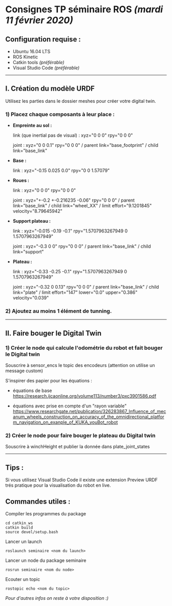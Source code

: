 # **Consignes TP séminaire ROS** *(mardi 11 février 2020)*

## Configuration requise :

- Ubuntu 16.04 LTS
- ROS Kinetic
- Catkin tools *(préférable)*
- Visual Studio Code *(préférable)*

--------------------

## I. Création du modèle URDF
Utilisez les parties dans le dossier meshes pour créer votre digital twin.

### **1)** Placez chaque composants à leur place :
- **Empreinte au sol :**

    link (que inertial pas de visual) : xyz="0 0 0" rpy="0 0 0"
    
    joint : xyz="0 0 0.1" rpy="0 0 0" / parent link="base_footprint" / child link="base_link"
        
- **Base :**

    link : xyz="-0.15 0.025 0.0" rpy="0 0 1.57079"
    
- **Roues :**

    link : xyz="0 0 0" rpy="0 0 0"

    joint : xyz="+-0.2 +-0.216235 -0.06" rpy="0 0 0" / parent link="base_link" / child link="wheel_XX" / limit effort="9.1201845" velocity="8.79645942"

- **Support plateau :** 

    link : xyz="-0.015 -0.19 -0.1" rpy="1.5707963267949 0 1.5707963267949"

    joint : xyz="-0.3 0 0" rpy="0 0 0" / parent link="base_link" / child link="support"

- **Plateau :**

    link : xyz="-0.33 -0.25 -0.1" rpy="1.5707963267949 0 1.5707963267949" 
    
    joint : xyz="-0.32 0 0.13" rpy="0 0 0" / parent link="base_link" / child link="plate" / limit effort="147" lower="0.0" upper="0.386" velocity="0.039"



### **2)** Ajoutez au moins 1 élément de tunning.

------------------------------

## II. Faire bouger le Digital Twin

### **1)** Créer le node qui calcule l'odométrie du robot et fait bouger le Digital twin

Souscrire à sensor_encs le topic des encodeurs (attention on utilise un message custom)

S'inspirer des papier pour les équations : 
- équations de base https://research.ijcaonline.org/volume113/number3/pxc3901586.pdf 
        
- équations avec prise en compte d'un "rayon variable" https://www.researchgate.net/publication/326283867_Influence_of_mecanum_wheels_construction_on_accuracy_of_the_omnidirectional_platform_navigation_on_exanple_of_KUKA_youBot_robot


### **2)** Créer le node pour faire bouger le plateau du Digital twin

Souscrire à winchHeight et publier la donnée dans plate_joint_states


----------------------

## Tips :

Si vous utilisez Visual Studio Code il existe une extension Preview URDF trés pratique pour la visualisation du robot en live.

## Commandes utiles :

Compiler les programmes du package

    cd catkin_ws
    catkin build
    source devel/setup.bash

Lancer un launch

    roslaunch seminaire <nom du launch>

Lancer un node du package seminaire

    rosrun seminaire <nom du node>

Ecouter un topic

    rostopic echo <nom du topic>

*Pour d'autres infos on reste à votre disposition :)*
